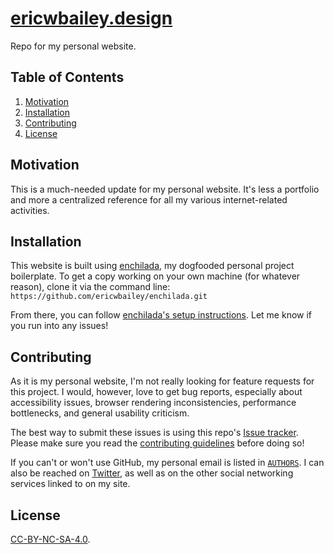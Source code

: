 # [ericwbailey.design](http://ericwbailey.design)

Repo for my personal website.

## Table of Contents

1. [Motivation](#motivation)
1. [Installation](#installation)
1. [Contributing](#contributing)
1. [License](#license)

## Motivation

This is a much-needed update for my personal website. It's less a portfolio and more a centralized reference for all my various internet-related activities.

## Installation

This website is built using [enchilada](https://github.com/ericwbailey/enchilada), my dogfooded personal project boilerplate. To get a copy working on your own machine (for whatever reason), clone it via the command line: `https://github.com/ericwbailey/enchilada.git`

From there, you can follow [enchilada's setup instructions](https://github.com/ericwbailey/enchilada/wiki/First-Time-Setup#scaffolding). Let me know if you run into any issues!

## Contributing

As it is my personal website, I'm not really looking for feature requests for this project. I would, however, love to get bug reports, especially about accessibility issues, browser rendering inconsistencies, performance bottlenecks, and general usability criticism.

The best way to submit these issues is using this repo's [Issue tracker](https://github.com/ericwbailey/ericwbailey.design/issues). Please make sure you read the [contributing guidelines](https://github.com/ericwbailey/ericwbailey.design/blob/master/CONTRIBUTING.md#submitting-issues) before doing so!

If you can't or won't use GitHub, my personal email is listed in [`AUTHORS`](https://github.com/ericwbailey/ericwbailey.design/blob/master/AUTHORS). I can also be reached on [Twitter](http://twitter.com/ericwbailey), as well as on the other social networking services linked to on my site.

## License

[CC-BY-NC-SA-4.0](https://github.com/ericwbailey/ericwbailey.design/blob/master/LICENSE.md).
